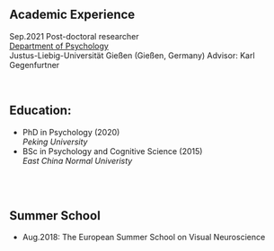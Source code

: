 Academic Experience
-------------
Sep.2021 Post-doctoral researcher  
[Department of Psychology](https://www.uni-giessen.de/faculties/f06/psy)  
Justus-Liebig-Universität Gießen (Gießen, Germany)
Advisor: Karl Gegenfurtner

&nbsp;
&nbsp;


Education:
-------------
  - PhD in Psychology (2020)  
    *Peking University*  
  - BSc in Psychology and Cognitive Science (2015)  
    *East China Normal Univeristy*

&nbsp;  
&nbsp;  
  
Summer School
-------------
- Aug.2018: The European Summer School on Visual Neuroscience
